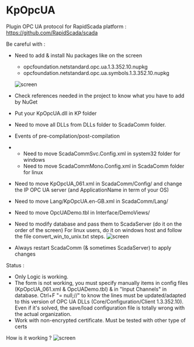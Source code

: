 # KpOpcUA

Plugin OPC UA protocol for RapidScada platform : https://github.com/RapidScada/scada

Be careful with :
 - Need to add & install Nu packages like on the screen
   - opcfoundation.netstandard.opc.ua.1.3.352.10.nupkg
   - opcfoundation.netstandard.opc.ua.symbols.1.3.352.10.nupkg
   
   ![screen](https://image.noelshack.com/fichiers/2018/15/4/1523524870-2.png)
   
 - Check references needed in the project to know what you have to add by NuGet
 - Put your KpOpcUA.dll in KP folder
 - Need to move all DLLs from DLLs folder to ScadaComm folder.
 - Events of pre-compilation/post-compilation
 - - Need to move ScadaCommSvc.Config.xml in system32 folder for windows
   - Need to move ScadaCommMono.Config.xml in ScadaComm folder for linux
 - Need to move KpOpcUA_061.xml in ScadaComm/Config/ and change the IP OPC UA server (and ApplicationName in term of your OS)
 - Need to move Lang/KpOpcUA.en-GB.xml in ScadaComm/Lang/
 - Need to move OpcUADemo.tbl in Interface/DemoViews/
 - Need to modify database and pass them to ScadaServer (do it on the order of the screen)
   For linux users, do it on windows host and follow the file convert_win_to_unix.txt steps.
   ![screen](https://image.noelshack.com/fichiers/2018/15/4/1523523661-1.png)
 - Always restart ScadaComm (& sometimes ScadaServer) to apply changes

Status :
 - Only Logic is working.
 - The form is not working, you must specify manually items in config files (KpOpcUA_061.xml & OpcUADemo.tbl) & in "Input Channels" in database.
   Ctrl+F "= null;//" to know the lines must be updated/adapted to this version of OPC UA DLLs (Core/Configuration/Client 1.3.352.10). Even if it's solved, the save/load configuration file is totally wrong with the actual organization.
 - Work with non-encrypted certificate. Must be tested with other type of certs

How is it working ?
![screen](https://image.noelshack.com/fichiers/2018/15/4/1523538814-sdkopcua.png)
